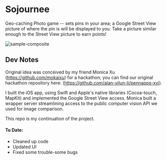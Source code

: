 # Sojournee
Geo-caching Photo game -- sets pins in your area; a Google Street View picture of where the pin is will be displayed to you. Take a picture similar enough to the Street View picture to earn points! 

![sample-composite](https://raw.githubusercontent.com/alan-yilun-li/Sojournee/master/sample_images/composite.png)

## Dev Notes 

Original idea was conceived by my friend Monica Xu (https://github.com/mokaixu) for a hackathon; you can find our original hackathon repository here: (https://github.com/alan-yilun-li/pennapps-xvi). 

I built the iOS app, using Swift and Apple's native libraries (Cocoa-touch, MapKit) and implemented the Google Street View access. Monica built a wrapper server streamlining access to the public computer vision API we used for image comparison.

This repo is my continuation of the project. 

#### To Date: 
- Cleaned up code
- Updated UI
- Fixed some trouble-some bugs 
